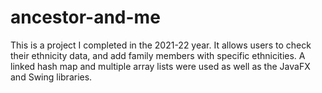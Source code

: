 # ancestor-and-me
This is a project I completed in the 2021-22 year. It allows users to check their ethnicity data, and add family members with specific ethnicities. A linked hash map and multiple array lists were used as well as the JavaFX and Swing libraries.
